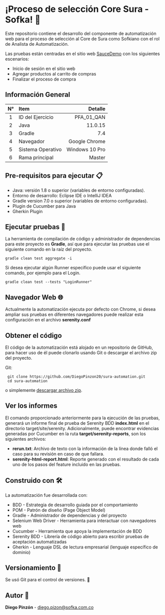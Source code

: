 # ¡Proceso de selección Core Sura - Sofka! 🚀

Este repositorio contiene el desarrollo del componente de automatización web para el proceso de selección al Core de
Sura como Sofkiano con el rol de Analista de Automatización.

Las pruebas están centradas en el sitio web [SauceDemo](https://www.saucedemo.com/) con los siguientes escenarios:

- Inicio de sesión en el sitio web
- Agregar productos al carrito de compras
- Finalizar el proceso de compra

## Información General

| N°  | Item              |        Detalle |
|:---:|:------------------|---------------:|
|  1  | ID del Ejercicio  |     PFA_01_QAN |
|  2  | Java              |        11.0.15 |
|  3  | Gradle            |            7.4 |
|  4  | Navegador         |  Google Chrome |
|  5  | Sistema Operativo | Windows 10 Pro |
|  6  | Rama principal    |         Master |

## Pre-requisitos para ejecutar 📋

- Java: versión 1.8 o superior (variables de entorno configuradas).
- Entorno de desarrollo: Eclipse IDE o IntelliJ IDEA
- Gradle version 7.0 o superior (variables de entorno configuradas).
- Plugin de Cucumber para Java
- Gherkin Plugin

## Ejecutar pruebas 🔨

La herramienta de compilación de código y administrador de dependencias para este proyecto es **Gradle**, así que para
ejecutar las pruebas use el siguiente comando en la raíz del proyecto.

	gradle clean test aggregate -i

Si desea ejecutar algún Runner especifico puede usar el siguiente comando, por ejemplo para el Login.

    gradle clean test --tests "LoginRunner"

## Navegador Web 🌐

Actualmente la automatización ejecuta por defecto con Chrome, si desea ampliar sus pruebas en diferentes navegadores
puede realizar esta configuración en el archivo **serenity.conf**

## Obtener el código

El código de la automatización está alojado en un repositorio de GitHub, para hacer uso de él puede clonarlo usando Git
o descargar el archivo zip del proyecto.

Git:

	 git clone https://github.com/DiegoPinzon20/sura-automation.git
	 cd sura-automation

o simplemente [descargar archivo zip](https://github.com/DiegoPinzon20/sura-automation/archive/refs/heads/master.zip).

## Ver los informes

El comando proporcionado anteriormente para la ejecución de las pruebas, generará un informe final de prueba de Serenity
BDD **index.html** en el directorio target/site/serenity. Adicionalmente, puede encontrar evidencias generadas por
Cucumber en la ruta **target/serenity-reports**, son los siguientes archivos:

- **rerun.txt**: Archivo de texto con la información de la línea donde falló el caso para su revisión en caso de que
  fallara.
- **serenity-html-report.html**: Reporte generado con el resultado de cada uno de los pasos del feature incluido en las
  pruebas.

## Construido con 🛠

La automatización fue desarrollada con:

- BDD - Estrategia de desarrollo guiada por el comportamiento
- POM - Patrón de diseño (Page Object Model)
- Gradle - Administrador de dependencias y del proyecto
- Selenium Web Driver - Herramienta para interactuar con navegadores web
- Cucumber - Herramienta que apoya la implementación de BDD
- Serenity BDD - Librería de código abierto para escribir pruebas de aceptación automatizadas
- Gherkin - Lenguaje DSL de lectura empresarial (lenguaje específico de dominio)

## Versionamiento 📌

Se usó Git para el control de versiones. 🔀

## Autor 👨

**Diego Pinzón** - [diego.pizon@sofka.com.co]()
